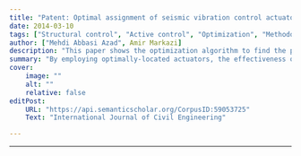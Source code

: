 ```yaml
---
title: "Patent: Optimal assignment of seismic vibration control actuators using genetic algorithm" 
date: 2014-03-10
tags: ["Structural control", "Active control", "Optimization", "Methodology", "Evolutionary algorithms"]
author: ["Mehdi Abbasi Azad", Amir Markazi]
description: "This paper shows the optimization algorithm to find the position of seismic vibration acturators" 
summary: "By employing optimally-located actuators, the effectiveness of control system increases, while with an optimal number of actuators, an acceptable level of performance can be achieved with fewer actuators. The method proposed in this paper, simultaneously determines the number and location of actuators, installed in a building, in an optimal sense." 
cover:
    image: ""
    alt: ""
    relative: false
editPost:
    URL: "https://api.semanticscholar.org/CorpusID:59053725"
    Text: "International Journal of Civil Engineering"

---
```


---

